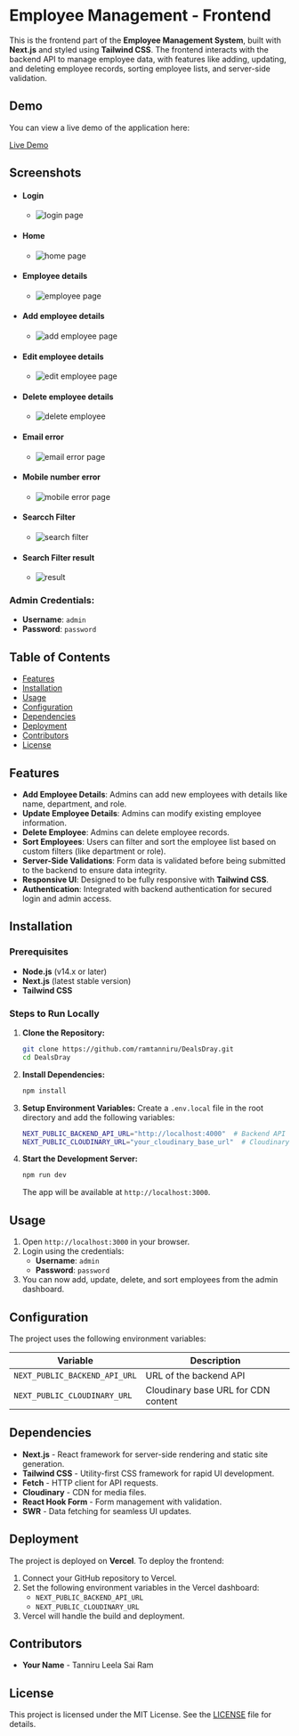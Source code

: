# Employee Management - Frontend

This is the frontend part of the **Employee Management System**, built with **Next.js** and styled using **Tailwind CSS**. The frontend interacts with the backend API to manage employee data, with features like adding, updating, and deleting employee records, sorting employee lists, and server-side validation.

## Demo

You can view a live demo of the application here:

[Live Demo](deals-dray-six.vercel.app/login)

## Screenshots
- #### Login
    - ![login page](public/demo/login.png)
- #### Home
    - ![home page](public/demo/home.png)
- #### Employee details
    - ![employee page](public/demo/employee.png)
- #### Add employee details
    - ![add employee page](public/demo/create.png)
- #### Edit employee details
    - ![edit employee page](public/demo/edit.png)
- #### Delete employee details
    - ![delete employee](public/demo/delete.png)
- #### Email error
    - ![email error page](public/demo/email-error.png)
- #### Mobile number error
    - ![mobile error page](public/demo/mobile-error.png)
- #### Searcch Filter
    - ![search filter](public/demo/search-filter.png)
- #### Search Filter result
    - ![result](public/demo/search-filter-result.png)


### Admin Credentials:
- **Username**: `admin`
- **Password**: `password`

## Table of Contents

- [Features](#features)
- [Installation](#installation)
- [Usage](#usage)
- [Configuration](#configuration)
- [Dependencies](#dependencies)
- [Deployment](#deployment)
- [Contributors](#contributors)
- [License](#license)

## Features

- **Add Employee Details**: Admins can add new employees with details like name, department, and role.
- **Update Employee Details**: Admins can modify existing employee information.
- **Delete Employee**: Admins can delete employee records.
- **Sort Employees**: Users can filter and sort the employee list based on custom filters (like department or role).
- **Server-Side Validations**: Form data is validated before being submitted to the backend to ensure data integrity.
- **Responsive UI**: Designed to be fully responsive with **Tailwind CSS**.
- **Authentication**: Integrated with backend authentication for secured login and admin access.

## Installation

### Prerequisites

- **Node.js** (v14.x or later)
- **Next.js** (latest stable version)
- **Tailwind CSS**

### Steps to Run Locally

1. **Clone the Repository:**
    ```bash
    git clone https://github.com/ramtanniru/DealsDray.git
    cd DealsDray
    ```

2. **Install Dependencies:**
    ```bash
    npm install
    ```

3. **Setup Environment Variables:**
    Create a `.env.local` file in the root directory and add the following variables:

    ```bash
    NEXT_PUBLIC_BACKEND_API_URL="http://localhost:4000"  # Backend API URL
    NEXT_PUBLIC_CLOUDINARY_URL="your_cloudinary_base_url"  # Cloudinary URL for CDN
    ```

4. **Start the Development Server:**
    ```bash
    npm run dev
    ```

    The app will be available at `http://localhost:3000`.

## Usage

1. Open `http://localhost:3000` in your browser.
2. Login using the credentials:
   - **Username**: `admin`
   - **Password**: `password`
3. You can now add, update, delete, and sort employees from the admin dashboard.

## Configuration

The project uses the following environment variables:

| Variable                     | Description                                      |
|-------------------------------|--------------------------------------------------|
| `NEXT_PUBLIC_BACKEND_API_URL`  | URL of the backend API                           |
| `NEXT_PUBLIC_CLOUDINARY_URL`   | Cloudinary base URL for CDN content              |

## Dependencies

- **Next.js** - React framework for server-side rendering and static site generation.
- **Tailwind CSS** - Utility-first CSS framework for rapid UI development.
- **Fetch** - HTTP client for API requests.
- **Cloudinary** - CDN for media files.
- **React Hook Form** - Form management with validation.
- **SWR** - Data fetching for seamless UI updates.

## Deployment

The project is deployed on **Vercel**. To deploy the frontend:

1. Connect your GitHub repository to Vercel.
2. Set the following environment variables in the Vercel dashboard:
    - `NEXT_PUBLIC_BACKEND_API_URL`
    - `NEXT_PUBLIC_CLOUDINARY_URL`
3. Vercel will handle the build and deployment.

## Contributors

- **Your Name** - Tanniru Leela Sai Ram

## License

This project is licensed under the MIT License. See the [LICENSE](./LICENSE) file for details.
